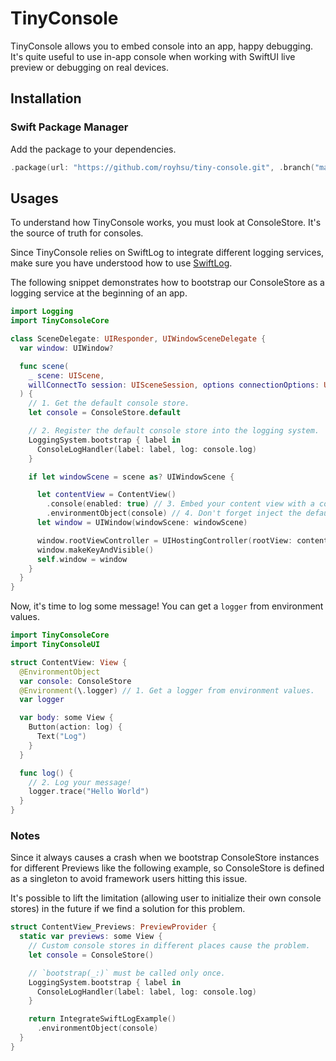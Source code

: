 # TinyConsole

TinyConsole allows you to embed console into an app, happy debugging. It's quite useful
to use in-app console when working with SwiftUI live preview or debugging on real devices.

## Installation

### Swift Package Manager

Add the package to your dependencies.

```swift
.package(url: "https://github.com/royhsu/tiny-console.git", .branch("master")),
```

## Usages

To understand how TinyConsole works, you must look at ConsoleStore. It's the 
source of truth for consoles. 

Since TinyConsole relies on SwiftLog to integrate different logging services, make sure you have understood how to use [SwiftLog](https://github.com/apple/swift-log).

The following snippet demonstrates how to bootstrap our ConsoleStore as a logging service at the beginning of an app.

```swift
import Logging
import TinyConsoleCore

class SceneDelegate: UIResponder, UIWindowSceneDelegate {
  var window: UIWindow?

  func scene(
    _ scene: UIScene,
    willConnectTo session: UISceneSession, options connectionOptions: UIScene.ConnectionOptions
  ) {
    // 1. Get the default console store.
    let console = ConsoleStore.default

    // 2. Register the default console store into the logging system.
    LoggingSystem.bootstrap { label in
      ConsoleLogHandler(label: label, log: console.log)
    }

    if let windowScene = scene as? UIWindowScene {

      let contentView = ContentView()
        .console(enabled: true) // 3. Embed your content view with a console by using console(enabled:) modifier.
        .environmentObject(console) // 4. Don't forget inject the default console store by using environmentObject(_:) modifier.
      let window = UIWindow(windowScene: windowScene)

      window.rootViewController = UIHostingController(rootView: contentView)
      window.makeKeyAndVisible()
      self.window = window
    }
  }
}
```

Now, it's time to log some message! You can get a `logger` from environment values.

```swift
import TinyConsoleCore
import TinyConsoleUI

struct ContentView: View {
  @EnvironmentObject
  var console: ConsoleStore
  @Environment(\.logger) // 1. Get a logger from environment values.
  var logger

  var body: some View {
    Button(action: log) {
      Text("Log")
    }
  }

  func log() {
    // 2. Log your message!
    logger.trace("Hello World")
  }
}
```

### Notes

Since it always causes a crash when we bootstrap ConsoleStore instances for 
different Previews like the following example, so ConsoleStore is defined as a 
singleton to avoid framework users hitting this issue.

It's possible to lift the limitation (allowing user to initialize their own console stores) in the 
future if we find a solution for this problem.

```swift
struct ContentView_Previews: PreviewProvider {
  static var previews: some View {
    // Custom console stores in different places cause the problem.
    let console = ConsoleStore()

    // `bootstrap(_:)` must be called only once.
    LoggingSystem.bootstrap { label in
      ConsoleLogHandler(label: label, log: console.log)
    }

    return IntegrateSwiftLogExample()
      .environmentObject(console)
  }
}
```

